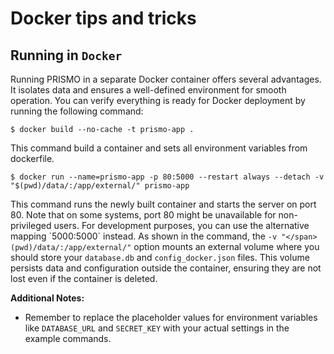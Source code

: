 Docker tips and tricks
================================================

## Running in `Docker`

Running PRISMO in a separate Docker container offers several advantages. It 
isolates data and ensures a well-defined environment for smooth operation. 
You can verify everything is ready for Docker deployment by running the
following command:
```commandline
$ docker build --no-cache -t prismo-app .
```
This command build a container and sets all environment variables from dockerfile.
```commandline
$ docker run --name=prismo-app -p 80:5000 --restart always --detach -v "$(pwd)/data/:/app/external/" prismo-app
```
This command runs the newly built container and starts the server on port 80. Note that on some systems, port 80 might be 
unavailable for non-privileged users. For development purposes, you can use 
the alternative mapping \`5000\:5000\` instead\.
As shown in the command, the `-v "</span>(pwd)/data/:/app/external/"` 
option mounts an external volume where you should store your `database.db` 
and `config_docker.json` files. This volume persists data and configuration 
outside the container, ensuring they are not lost even if the container is 
deleted.

**Additional Notes:**

- Remember to replace the placeholder values for environment variables like `DATABASE_URL` and `SECRET_KEY` with your actual settings in the example commands.
